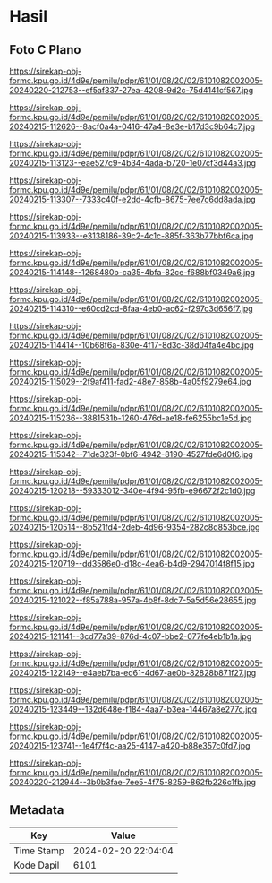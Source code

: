 # Hasil

## Foto C Plano

https://sirekap-obj-formc.kpu.go.id/4d9e/pemilu/pdpr/61/01/08/20/02/6101082002005-20240220-212753--ef5af337-27ea-4208-9d2c-75d4141cf567.jpg

https://sirekap-obj-formc.kpu.go.id/4d9e/pemilu/pdpr/61/01/08/20/02/6101082002005-20240215-112626--8acf0a4a-0416-47a4-8e3e-b17d3c9b64c7.jpg

https://sirekap-obj-formc.kpu.go.id/4d9e/pemilu/pdpr/61/01/08/20/02/6101082002005-20240215-113123--eae527c9-4b34-4ada-b720-1e07cf3d44a3.jpg

https://sirekap-obj-formc.kpu.go.id/4d9e/pemilu/pdpr/61/01/08/20/02/6101082002005-20240215-113307--7333c40f-e2dd-4cfb-8675-7ee7c6dd8ada.jpg

https://sirekap-obj-formc.kpu.go.id/4d9e/pemilu/pdpr/61/01/08/20/02/6101082002005-20240215-113933--e3138186-39c2-4c1c-885f-363b77bbf6ca.jpg

https://sirekap-obj-formc.kpu.go.id/4d9e/pemilu/pdpr/61/01/08/20/02/6101082002005-20240215-114148--1268480b-ca35-4bfa-82ce-f688bf0349a6.jpg

https://sirekap-obj-formc.kpu.go.id/4d9e/pemilu/pdpr/61/01/08/20/02/6101082002005-20240215-114310--e60cd2cd-8faa-4eb0-ac62-f297c3d656f7.jpg

https://sirekap-obj-formc.kpu.go.id/4d9e/pemilu/pdpr/61/01/08/20/02/6101082002005-20240215-114414--10b68f6a-830e-4f17-8d3c-38d04fa4e4bc.jpg

https://sirekap-obj-formc.kpu.go.id/4d9e/pemilu/pdpr/61/01/08/20/02/6101082002005-20240215-115029--2f9af411-fad2-48e7-858b-4a05f9279e64.jpg

https://sirekap-obj-formc.kpu.go.id/4d9e/pemilu/pdpr/61/01/08/20/02/6101082002005-20240215-115236--3881531b-1260-476d-ae18-fe6255bc1e5d.jpg

https://sirekap-obj-formc.kpu.go.id/4d9e/pemilu/pdpr/61/01/08/20/02/6101082002005-20240215-115342--71de323f-0bf6-4942-8190-4527fde6d0f6.jpg

https://sirekap-obj-formc.kpu.go.id/4d9e/pemilu/pdpr/61/01/08/20/02/6101082002005-20240215-120218--59333012-340e-4f94-95fb-e96672f2c1d0.jpg

https://sirekap-obj-formc.kpu.go.id/4d9e/pemilu/pdpr/61/01/08/20/02/6101082002005-20240215-120514--8b521fd4-2deb-4d96-9354-282c8d853bce.jpg

https://sirekap-obj-formc.kpu.go.id/4d9e/pemilu/pdpr/61/01/08/20/02/6101082002005-20240215-120719--dd3586e0-d18c-4ea6-b4d9-2947014f8f15.jpg

https://sirekap-obj-formc.kpu.go.id/4d9e/pemilu/pdpr/61/01/08/20/02/6101082002005-20240215-121022--f85a788a-957a-4b8f-8dc7-5a5d56e28655.jpg

https://sirekap-obj-formc.kpu.go.id/4d9e/pemilu/pdpr/61/01/08/20/02/6101082002005-20240215-121141--3cd77a39-876d-4c07-bbe2-077fe4eb1b1a.jpg

https://sirekap-obj-formc.kpu.go.id/4d9e/pemilu/pdpr/61/01/08/20/02/6101082002005-20240215-122149--e4aeb7ba-ed61-4d67-ae0b-82828b871f27.jpg

https://sirekap-obj-formc.kpu.go.id/4d9e/pemilu/pdpr/61/01/08/20/02/6101082002005-20240215-123449--132d648e-f184-4aa7-b3ea-14467a8e277c.jpg

https://sirekap-obj-formc.kpu.go.id/4d9e/pemilu/pdpr/61/01/08/20/02/6101082002005-20240215-123741--1e4f7f4c-aa25-4147-a420-b88e357c0fd7.jpg

https://sirekap-obj-formc.kpu.go.id/4d9e/pemilu/pdpr/61/01/08/20/02/6101082002005-20240220-212944--3b0b3fae-7ee5-4f75-8259-862fb226c1fb.jpg


## Metadata

| Key        | Value               |
| ---------- | ------------------- |
| Time Stamp | 2024-02-20 22:04:04 |
| Kode Dapil | 6101                |



